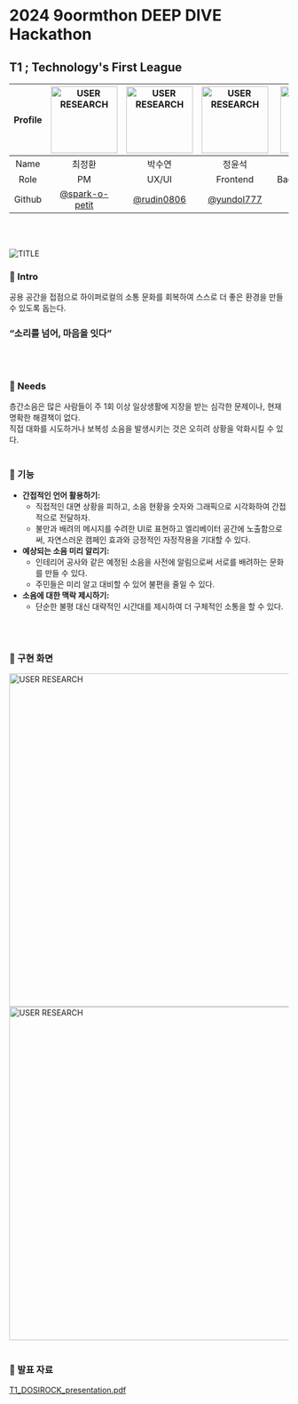 # 2024 9oormthon DEEP DIVE Hackathon
  
## T1 ; Technology's First League
|Profile| <img src="https://github.com/user-attachments/assets/d844a274-3e1f-48ab-a1ec-72ee93705c94" alt="USER RESEARCH" width="120">| <img src="https://github.com/user-attachments/assets/1aaaae52-a757-4368-a326-8b61d68895da" alt="USER RESEARCH" width="120">| <img src="https://github.com/user-attachments/assets/eeae0a89-2730-4cb0-a26c-377195bdd0f2" alt="USER RESEARCH" width="120"> | <img src="https://github.com/user-attachments/assets/e26755d3-0ec5-4bd7-8d2f-9ad0e07e606f" alt="USER RESEARCH" width="120">|
|:------:|:---:|:---:|:---:|:---:|  
|Name|최정환|박수연|정윤석|김혜진|  
|Role|PM|UX/UI|Frontend|Backend/DevOps|
|Github|[@spark-o-petit](https://github.com/spark-o-petit)|[@rudin0806](https://github.com/rudin0806)|[@yundol777](https://github.com/yundol777)|[@WZNT-KimHyeJin](https://github.com/WZNT-KimHyeJin)
</br>  
<br>



![TITLE](https://github.com/user-attachments/assets/a28f5376-6d17-4507-bdb5-38e8de99a493)
<br>




### 📌 Intro
공용 공간을 접점으로 하이퍼로컬의 소통 문화를 회복하여 스스로 더 좋은 환경을 만들 수 있도록 돕는다.<br>
### “소리를 넘어, 마음을 잇다”
<br>
<br>


### 📌 Needs
층간소음은 많은 사람들이 주 1회 이상 일상생활에 지장을 받는 심각한 문제이나, 현재 명확한 해결책이 없다.<br>
직접 대화를 시도하거나 보복성 소음을 발생시키는 것은 오히려 상황을 악화시킬 수 있다.
<br>
<br>



### 📌 기능
- **간접적인 언어 활용하기:**
  - 직접적인 대면 상황을 피하고, 소음 현황을 숫자와 그래픽으로 시각화하여 간접적으로 전달하자.
  - 불만과 배려의 메시지를 수려한 UI로 표현하고 엘리베이터 공간에 노출함으로써, 자연스러운 캠페인 효과와 긍정적인 자정작용을 기대할 수 있다.
- **예상되는 소음 미리 알리기:**
  - 인테리어 공사와 같은 예정된 소음을 사전에 알림으로써 서로를 배려하는 문화를 만들 수 있다.
  - 주민들은 미리 알고 대비할 수 있어 불편을 줄일 수 있다.
- **소음에 대한 맥락 제시하기:**
  - 단순한 불평 대신 대략적인 시간대를 제시하여 더 구체적인 소통을 할 수 있다.
<br>
<br>


### 📌 구현 화면

<img src="https://github.com/user-attachments/assets/b68ba9ca-109b-4944-8ddc-11a091b64075" alt="USER RESEARCH" width="600">
<img src="https://github.com/user-attachments/assets/8ea2add6-4a73-4fd3-80f9-75ba0fcaa8e7" alt="USER RESEARCH" width="600"> 
<br>
<br>


### 📌 발표 자료
[T1_DOSIROCK_presentation.pdf](https://github.com/user-attachments/files/18138901/T1_DOSIROCK_presentation.pdf)


